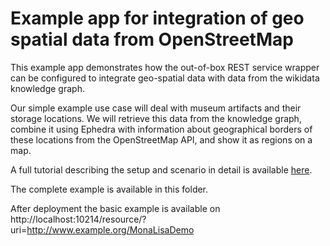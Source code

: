 # Example app for integration of geo spatial data from OpenStreetMap

This example app demonstrates how the out-of-box REST service wrapper can be configured to integrate geo-spatial data with data from the wikidata knowledge graph. 

Our simple example use case will deal with museum artifacts and their storage locations. We will retrieve this data from the knowledge graph, combine it using Ephedra with information about geographical borders of these locations from the OpenStreetMap API, and show it as regions on a map.

A full tutorial describing the setup and scenario in detail is available [here](../tutorials/monalisa/monalisa.md).

The complete example is available in this folder.

After deployment the basic example is available on http://localhost:10214/resource/?uri=http://www.example.org/MonaLisaDemo